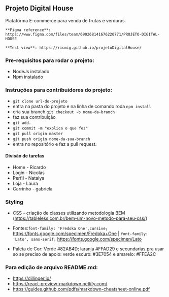 ﻿## Projeto Digital House 

Plataforma E-commerce para venda de frutas e verduras. 

    **Figma reference**: https://www.figma.com/files/team/690268141676220771/PROJETO-DIGITAL-HOUSE

    **Test view**: https://ricmig.github.io/projetoDigitalHouse/
    
### Pre-requisitos para rodar o projeto:

 * NodeJs instalado
 * Npm instalado 

### Instruções para contribuidores do projeto:

* `git clone url-do-projeto`
*  entra na pasta do projeto e na linha de comando roda `npm install`
*  cria sua branch `git checkout -b nome-da-branch`
*  faz sua contribuição
* `git add.`
* `git commit -m "explica o que fez"`
* `git pull origin master`
* `git push origin nome-da-sua-branch`
* entra no repositório e faz a pull request. 

#### Divisão de tarefas

* Home - Ricardo
* Login - Nicolas
* Perfil - Natalya 
* Loja - Laura 
* Carrinho - gabriela

### Styling 

* CSS  - criação de classes utilizando metodologia BEM (https://tableless.com.br/bem-um-novo-metodo-para-seu-css/)

* Fontes:``font-family: 'Fredoka One',cursive;`` https://fonts.google.com/specimen/Fredoka+One
 | ``font-family: 'Lato', sans-serif;`` https://fonts.google.com/specimen/Lato

* Paleta de Cor: Verde #82AB4D; laranja #FFAD29
e secundarias pra usar so se preciso de apoio: verde escuro: #3E7054 e amarelo: #FFEA2C


### Para edição de arquivo README.md:

* https://dillinger.io/ 
* https://react-preview-markdown.netlify.com/
* https://guides.github.com/pdfs/markdown-cheatsheet-online.pdf


